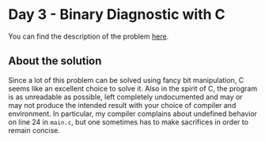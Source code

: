 # Day 3 - Binary Diagnostic with C
You can find the description of the problem [here][1].

## About the solution
Since a lot of this problem can be solved using fancy bit manipulation, C seems
like an excellent choice to solve it. Also in the spirit of C, the program is as
unreadable as possible, left completely undocumented and may or may not produce
the intended result with your choice of compiler and environment. In particular,
my compiler complains about undefined behavior on line 24 in `main.c`, but one
sometimes has to make sacrifices in order to remain concise.

[1]: <https://adventofcode.com/2021/day/3>
